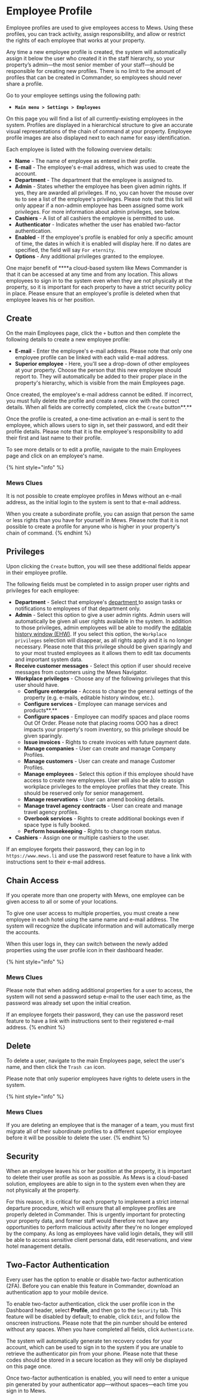 # Employee Profile

Employee profiles are used to give employees access to Mews. Using these profiles, you can track activity, assign responsibility, and allow or restrict the rights of each employee that works at your property.

Any time a new employee profile is created, the system will automatically assign it below the user who created it in the staff hierarchy, so your property’s admin—the most senior member of your staff—should be responsible for creating new profiles. There is no limit to the amount of profiles that can be created in Commander, so employees should never share a profile. 

Go to your employee settings using the following path:

* **`Main menu > Settings > Employees`**

On this page you will find a list of all currently-existing employees in the system. Profiles are displayed in a hierarchical structure to give an accurate visual representations of the chain of command at your property. Employee profile images are also displayed next to each name for easy identification.

Each employee is listed with the following overview details:

* **Name** - The name of employee as entered in their profile.
* **E-mail** - The employee's e-mail address, which was used to create the account.
* **Department** - The department that the employee is assigned to.
* **Admin** - States whether the employee has been given admin rights. If yes, they are awarded all privileges. If no, you can hover the mouse over `No` to see a list of the employee's privileges. Please note that this list will only appear if a non-admin employee has been assigned some work privileges. For more information about admin privileges, see below. 
* **Cashiers** - A list of all cashiers the employee is permitted to use.
* **Authenticator** - Indicates whether the user has enabled two-factor authentication. 
* **Enabled** - If the employee's profile is enabled for only a specific amount of time, the dates in which it is enabled will display here. If no dates are specified, the field will say `For eternity`. 
* **Options** - Any additional privileges granted to the employee.

One major benefit of ****a cloud-based system like Mews Commander is that it can be accessed at any time and from any location. This allows employees to sign in to the system even when they are not physically at the property, so it is important for each property to have a strict security policy in place. Please ensure that an employee's profile is deleted when that employee leaves his or her position.

## Create

On the main Employees page, click the `+` button and then complete the following details to create a new employee profile:

* **E-mail** - Enter the employee's e-mail address. Please note that only one employee profile can be linked with each valid e-mail address. 
* **Superior employee** - Here, you'll see a drop-down of other employees at your property. Choose the person that this new employee should report to. They will automatically be added to their proper place in the property's hierarchy, which is visible from the main Employees page.  

Once created, the employee's e-mail address cannot be edited. If incorrect, you must fully delete the profile and create a new one with the correct details. When all fields are correctly completed, click the `Create` button**.**

Once the profile is created, a one-time activation an e-mail is sent to the employee, which allows users to sign in, set their password, and edit their profile details. Please note that it is the employee's responsibility to add their first and last name to their profile. 

To see more details or to edit a profile, navigate to the main Employees page and click on an employee's name.

{% hint style="info" %}
### Mews Clues

It is not possible to create employee profiles in Mews without an e-mail address, as the initial login to the system is sent to that e-mail address.

When you create a subordinate profile, you can assign that person the same or less rights than you have for yourself in Mews. Please note that it is not possible to create a profile for anyone who is higher in your property's chain of command.
{% endhint %}

## Privileges

Upon clicking the `Create` button, you will see these additional fields appear in their employee profile.

The following fields must be completed in to assign proper user rights and privileges for each employee:

* **Department** - Select that employee's [department ](https://mews-systems.gitbook.io/guide/commander/settings/users-settings/departments)to assign tasks or notifications to employees of that department only.
* **Admin** - Select this option to give a user admin rights. Admin users will automatically be given all user rights available in the system. In addition to those privileges, admin employees will be able to modify the [editable history window \(EHW\)](https://mews-systems.gitbook.io/guide/commander/settings/finance-settings/accounting-configuration). If you select this option, the `Workplace privileges` selection will disappear, as all rights apply and it is no longer necessary. Please note that this privilege should be given sparingly and to your most trusted employees as it allows them to edit tax documents and important system data. 
* **Receive customer messages** - Select this option if user should receive messages from customers using the Mews Navigator.
* **Workplace privileges** - Choose any of the following privileges that this user should have.
  * **Configure enterprise** - Access to change the general settings of the property \(e.g. e-mails, editable history window, etc.\).
  * **Configure services** - Employee can manage services and products**.**
  * **Configure spaces** - Employee can modify spaces and place rooms Out Of Order. Please note that placing rooms OOO has a direct impacts your property's room inventory, so this privilege should be given sparingly.
  * **Issue invoices** - Rights to create invoices with future payment date.
  * **Manage companies** - User can create and manage Company Profiles.
  * **Manage customers** - User can create and manage Customer Profiles.
  * **Manage employees** - Select this option if this employee should have access to create new employees. User will also be able to assign workplace privileges to the employee profiles that they create. This should be reserved only for senior management.
  * **Manage reservations** - User can amend booking details.
  * **Manage travel agency contracts** - User can create and manage travel agency profiles.
  * **Overbook services** - Rights to create additional bookings even if space type is fully booked.
  * **Perform housekeeping** - Rights to change room status. 
* **Cashiers** - Assign one or multiple cashiers to the user.

If an employee forgets their password, they can log in to `https://www.mews.li` and use the password reset feature to have a link with instructions sent to their e-mail address.

## Chain Access

If you operate more than one property with Mews, one employee can be given access to all or some of your locations.

To give one user access to multiple properties, you must create a new employee in each hotel using the same name and e-mail address. The system will recognize the duplicate information and will automatically merge the accounts.

When this user logs in, they can switch between the newly added properties using the user profile icon in their dashboard header.

{% hint style="info" %}
### Mews Clues

Please note that when adding additional properties for a user to access, the system will not send a password setup e-mail to the user each time, as the password was already set upon the initial creation.

If an employee forgets their password, they can use the password reset feature to have a link with instructions sent to their registered e-mail address.
{% endhint %}

## Delete

To delete a user, navigate to the main Employees page, select the user's name, and then click the `Trash can` icon.

Please note that only superior employees have rights to delete users in the system.

{% hint style="info" %}
### Mews Clues

If you are deleting an employee that is the manager of a team, you must first migrate all of their subordinate profiles to a different superior employee before it will be possible to delete the user.
{% endhint %}

## Security

When an employee leaves his or her position at the property, it is important to delete their user profile as soon as possible. As Mews is a cloud-based solution, employees are able to sign in to the system even when they are not physically at the property. 

For this reason, it is critical for each property to implement a strict internal departure procedure, which will ensure that all employee profiles are properly deleted in Commander. This is urgently important for protecting your property data, and former staff would therefore not have any opportunities to perform malicious activity after they're no longer employed by the company. As long as employees have valid login details, they will still be able to access sensitive client personal data, edit reservations, and view hotel management details.

## Two-Factor Authentication

Every user has the option to enable or disable two-factor authentication \(2FA\). Before you can enable this feature in Commander, download an authentication app to your mobile device. 

To enable two-factor authentication, click the user profile icon in the Dashboard header, select **Profile**, and then go to the `Security` tab. This feature will be disabled by default; to enable, click `Edit`, and follow the onscreen instructions. Please note that the pin number should be entered without any spaces. When you have completed all fields, click `Authenticate`. 

The system will automatically generate ten recovery codes for your account, which can be used to sign in to the system if you are unable to retrieve the authenticator pin from your phone. Please note that these codes should be stored in a secure location as they will only be displayed on this page once.

Once two-factor authentication is enabled, you will need to enter a unique pin generated by your authenticator app—without spaces—each time you sign in to Mews.

